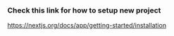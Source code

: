 ### Check this link for how to setup new project

https://nextjs.org/docs/app/getting-started/installation
